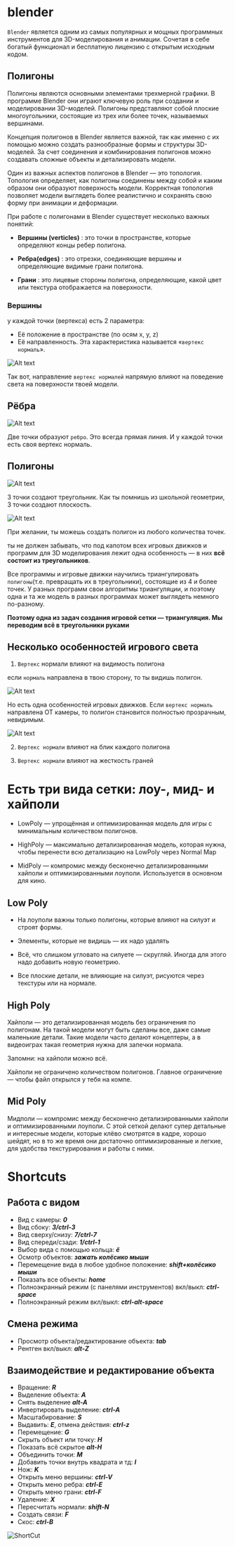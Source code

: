 # blender

`Blender` является одним из самых популярных и мощных программных инструментов для 3D-моделирования и анимации. Сочетая в себе богатый функционал и бесплатную лицензию с открытым исходным кодом.

## Полигоны

Полигоны являются основными элементами трехмерной графики. В программе Blender они играют ключевую роль при создании и моделировании 3D-моделей. Полигоны представляют собой плоские многоугольники, состоящие из трех или более точек, называемых вершинами.

Концепция полигонов в Blender является важной, так как именно с их помощью можно создать разнообразные формы и структуры 3D-моделей. За счет соединения и комбинирования полигонов можно создавать сложные объекты и детализировать модели.

Один из важных аспектов полигонов в Blender — это топология. Топология определяет, как полигоны соединены между собой и каким образом они образуют поверхность модели. Корректная топология позволяет модели выглядеть более реалистично и сохранять свою форму при анимации и деформации.

При работе с полигонами в Blender существует несколько важных понятий:

- **Вершины (verticles)** : это точки в пространстве, которые определяют концы ребер полигона.

- **Ребра(edges)** : это отрезки, соединяющие вершины и определяющие видимые грани полигона.

- **Грани** : это лицевые стороны полигона, определяющие, какой цвет или текстура отображается на поверхности.

### Вершины

у каждой точки (вертекса) есть 2 параметра:

- Её положение в пространстве (по осям x, y, z)
- Её направленность. Эта характеристика называется «`вертекс нормаль`».

![Alt text](./img/image-2.png)

Так вот, направление `вертекс нормалей` напрямую влияют на поведение света на поверхности твоей модели.

## Рёбра

![Alt text](./img/image-1.png)

Две точки образуют `ребро`. Это всегда прямая линия. И у каждой точки есть своя вертекс нормаль.

## Полигоны

![Alt text](./img/image.png)

3 точки создают треугольник. Как ты помнишь из школьной геометрии, 3 точки создают плоскость.

![Alt text](./img/image-3.png)

При желании, ты можешь создать полигон из любого количества точек.

ты не должен забывать, что под капотом всех игровых движков и программ для 3D моделирования лежит одна особенность — в них **всё состоит из треугольников**.

Все программы и игровые движки научились триангулировать `полигоны`(т.е. превращать их в треугольники), состоящие из 4 и более точек. У разных программ свои алгоритмы триангуляции, и поэтому одна и та же модель в разных программах может выглядеть немного по-разному.

**Поэтому одна из задач создания игровой сетки — триангуляция. Мы переводим всё в треугольники руками**

## Несколько особенностей игрового света

1. `Вертекс` нормали влияют на видимость полигона

если `нормаль` направлена в твою сторону, то ты видишь полигон.

![Alt text](./img/image-5.png)

Но есть одна особенностей игровых движков. Если `вертекс нормаль` направлена ОТ камеры, то полигон становится полностью прозрачным, невидимым.

![Alt text](./img/image-6.png)

2. `Вертекс нормали` влияют на блик каждого полигона

3. `Вертекс нормали` влияют на жесткость граней

# Есть три вида сетки: лоу-, мид- и хайполи

- LowPoly — упрощённая и оптимизированная модель для игры с минимальным количеством полигонов.

- HighPoly — максимально детализированная модель, которая нужна, чтобы перенести всю детализацию на LowPoly через Normal Map

- MidPoly — компромис между бесконечно детализированными хайполи и оптимизированными лоуполи. Используется в основном для кино.

## Low Poly

- На лоуполи важны только полигоны, которые влияют на силуэт и строят формы.

- Элементы, которые не видишь — их надо удалять

- Всё, что слишком угловато на силуете — скругляй. Иногда для этого надо добавить новую геометрию.

- Все плоские детали, не влияющие на силуэт, рисуются через текстуры или на нормале.

## High Poly

Хайполи — это детализированная модель без ограничения по полигонам. На такой модели могут быть сделаны все, даже самые маленькие детали. Такие модели часто делают концептеры, а в видеоиграх такая геометрия нужна для запечки нормала.

Запомни: на хайполи можно всё.

Хайполи не ограничено количеством полигонов. Главное ограничение — чтобы файл открылся у тебя на компе.

## Mid Poly

Мидполи — компромис между бесконечно детализированными хайполи и оптимизированными лоуполи. С этой сеткой делают супер детальные и интересные модели, которые клёво смотрятся в кадре, хорошо шейдят, но в то же время они достаточно оптимизированные и легкие, для удобства текстурирования и работы с ними.

# Shortcuts

## Работа с видом

- Вид с камеры: ***0***
- Вид сбоку: ***3/ctrl-3***
- Вид сверху/снизу: ***7/ctrl-7***
- Вид спереди/сзади: ***1/ctrl-1***
- Выбор вида с помощью кольца: ***ё***
- Осмотр объектов: ***зажать колёсико мыши***
- Перемещение вида в любое удобное положение: ***shift+колёсико мыши***
- Показать все объекты: ***home***
- Полноэкранный режим (с панелями инструментов) вкл/выкл: ***ctrl-space***
- Полноэкранный режим вкл/выкл: ***ctrl-alt-space***

## Смена режима

- Просмотр объекта/редактирование объекта: ***tab***
- Рентген вкл/выкл: ***alt-Z***

## Взаимодействие и редактирование объекта

- Вращение: ***R***
- Выделение объекта: ***A***
- Снять выделение ***alt-A***
- Инвертировать выделение: ***ctrl-A***
- Масштабирование: ***S***
- Выдавить: ***E***, отмена действия: ***ctrl-z***
- Перемещение: ***G***
- Скрыть объект или точку: ***H***
- Показать всё скрытое ***alt-H***
- Объединить точки: ***M***
- Добавить точки внутрь квадрата и тд: ***I***
- Нож: ***K***
- Открыть меню вершины: ***ctrl-V***
- Открыть меню ребра: ***ctrl-E***
- Открыть меню грани: ***ctrl-F***
- Удаление: ***X***
- Пересчитать нормали: ***shift-N***
- Создать связи: ***F***
- Скос: ***ctrl-B***

![ShortCut](./img/shortcut.png)